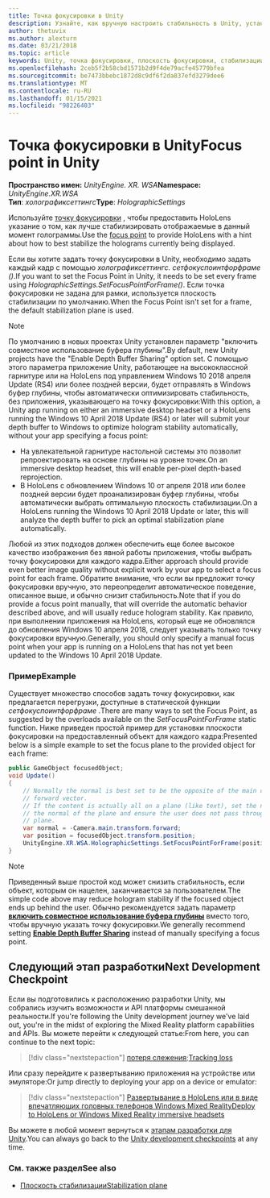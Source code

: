 ```yaml
---
title: Точка фокусировки в Unity
description: Узнайте, как вручную настроить стабильность в Unity, установив точку фокусировки для захватывающих головных телефонов HoloLens и Windows Mixed Reality.
author: thetuvix
ms.author: alexturn
ms.date: 03/21/2018
ms.topic: article
keywords: Unity, точка фокусировки, плоскость фокусировки, стабилизации плоскость, стабилизации точка, репроект, ЛСР, буфер глубины, гарнитура смешанной реальности, гарнитура Windows Mixed Reality, гарнитура виртуальной реальности
ms.openlocfilehash: 2ceb5f2b58cbd1571b2d9f4de79acfe45779bfea
ms.sourcegitcommit: be7473bbebc1872d8c9df6f2da837efd3279dee6
ms.translationtype: MT
ms.contentlocale: ru-RU
ms.lasthandoff: 01/15/2021
ms.locfileid: "98226403"
---
```

# <a name="focus-point-in-unity"></a><span data-ttu-id="be672-104">Точка фокусировки в Unity</span><span class="sxs-lookup"><span data-stu-id="be672-104">Focus point in Unity</span></span>

<span data-ttu-id="be672-105">**Пространство имен:** *UnityEngine. XR. WSA*</span><span class="sxs-lookup"><span data-stu-id="be672-105">**Namespace:** *UnityEngine.XR.WSA*</span></span><br>
<span data-ttu-id="be672-106">**Тип**: *холографиксеттингс*</span><span class="sxs-lookup"><span data-stu-id="be672-106">**Type**: *HolographicSettings*</span></span>

<span data-ttu-id="be672-107">Используйте [точку фокусировки](../platform-capabilities-and-apis/hologram-stability.md#reprojection) , чтобы предоставить HoloLens указание о том, как лучше стабилизировать отображаемые в данный момент голограммы.</span><span class="sxs-lookup"><span data-stu-id="be672-107">Use the [focus point](../platform-capabilities-and-apis/hologram-stability.md#reprojection) to provide HoloLens with a hint about how to best stabilize the holograms currently being displayed.</span></span>

<span data-ttu-id="be672-108">Если вы хотите задать точку фокусировки в Unity, необходимо задать каждый кадр с помощью *холографиксеттингс. сетфокуспоинтфорфраме ()*.</span><span class="sxs-lookup"><span data-stu-id="be672-108">If you want to set the Focus Point in Unity, it needs to be set every frame using *HolographicSettings.SetFocusPointForFrame()*.</span></span> <span data-ttu-id="be672-109">Если точка фокусировки не задана для рамки, используется плоскость стабилизации по умолчанию.</span><span class="sxs-lookup"><span data-stu-id="be672-109">When the Focus Point isn't set for a frame, the default stabilization plane is used.</span></span>

> [!NOTE]
> <span data-ttu-id="be672-110">По умолчанию в новых проектах Unity установлен параметр "включить совместное использование буфера глубины".</span><span class="sxs-lookup"><span data-stu-id="be672-110">By default, new Unity projects have the "Enable Depth Buffer Sharing" option set.</span></span>  <span data-ttu-id="be672-111">С помощью этого параметра приложение Unity, работающее на высококлассной гарнитуре или на HoloLens под управлением Windows 10 2018 апреля Update (RS4) или более поздней версии, будет отправлять в Windows буфер глубины, чтобы автоматически оптимизировать стабильность, без приложения, указывающего на точку фокусировки:</span><span class="sxs-lookup"><span data-stu-id="be672-111">With this option, a Unity app running on either an immersive desktop headset or a HoloLens running the Windows 10 April 2018 Update (RS4) or later will submit your depth buffer to Windows to optimize hologram stability automatically, without your app specifying a focus point:</span></span>
> * <span data-ttu-id="be672-112">На увлекательной гарнитуре настольной системы это позволит репроектировать на основе глубины на уровне точек.</span><span class="sxs-lookup"><span data-stu-id="be672-112">On an immersive desktop headset, this will enable per-pixel depth-based reprojection.</span></span>
> * <span data-ttu-id="be672-113">В HoloLens с обновлением Windows 10 от апреля 2018 или более поздней версии будет проанализирован буфер глубины, чтобы автоматически выбрать оптимальную плоскость стабилизации.</span><span class="sxs-lookup"><span data-stu-id="be672-113">On a HoloLens running the Windows 10 April 2018 Update or later, this will analyze the depth buffer to pick an optimal stabilization plane automatically.</span></span>
>
> <span data-ttu-id="be672-114">Любой из этих подходов должен обеспечить еще более высокое качество изображения без явной работы приложения, чтобы выбрать точку фокусировки для каждого кадра.</span><span class="sxs-lookup"><span data-stu-id="be672-114">Either approach should provide even better image quality without explicit work by your app to select a focus point for each frame.</span></span>  <span data-ttu-id="be672-115">Обратите внимание, что если вы предложит точку фокусировки вручную, это переопределит автоматическое поведение, описанное выше, и обычно снизит стабильность.</span><span class="sxs-lookup"><span data-stu-id="be672-115">Note that if you do provide a focus point manually, that will override the automatic behavior described above, and will usually reduce hologram stability.</span></span>  <span data-ttu-id="be672-116">Как правило, при выполнении приложения на HoloLens, который еще не обновлялся до обновления Windows 10 апреля 2018, следует указывать только точку фокусировки вручную.</span><span class="sxs-lookup"><span data-stu-id="be672-116">Generally, you should only specify a manual focus point when your app is running on a HoloLens that has not yet been updated to the Windows 10 April 2018 Update.</span></span>

### <a name="example"></a><span data-ttu-id="be672-117">Пример</span><span class="sxs-lookup"><span data-stu-id="be672-117">Example</span></span>

<span data-ttu-id="be672-118">Существует множество способов задать точку фокусировки, как предлагается перегрузки, доступные в статической функции *сетфокуспоинтфорфраме* .</span><span class="sxs-lookup"><span data-stu-id="be672-118">There are many ways to set the Focus Point, as suggested by the overloads available on the *SetFocusPointForFrame* static function.</span></span> <span data-ttu-id="be672-119">Ниже приведен простой пример для установки плоскости фокусировки на предоставленный объект для каждого кадра:</span><span class="sxs-lookup"><span data-stu-id="be672-119">Presented below is a simple example to set the focus plane to the provided object for each frame:</span></span>

```cs
public GameObject focusedObject;
void Update()
{
    // Normally the normal is best set to be the opposite of the main camera's
    // forward vector.
    // If the content is actually all on a plane (like text), set the normal to
    // the normal of the plane and ensure the user does not pass through the
    // plane.
    var normal = -Camera.main.transform.forward;     
    var position = focusedObject.transform.position;
    UnityEngine.XR.WSA.HolographicSettings.SetFocusPointForFrame(position, normal);
}
```

> [!NOTE]
> <span data-ttu-id="be672-120">Приведенный выше простой код может снизить стабильность, если объект, которым он нацелен, заканчивается за пользователем.</span><span class="sxs-lookup"><span data-stu-id="be672-120">The simple code above may reduce hologram stability if the focused object ends up behind the user.</span></span> <span data-ttu-id="be672-121">Обычно рекомендуется задать параметр **[включить совместное использование буфера глубины](camera-in-unity.md#sharing-your-depth-buffers-with-windows)** вместо того, чтобы вручную указать точку фокусировки.</span><span class="sxs-lookup"><span data-stu-id="be672-121">We generally recommend setting **[Enable Depth Buffer Sharing](camera-in-unity.md#sharing-your-depth-buffers-with-windows)** instead of manually specifying a focus point.</span></span>

## <a name="next-development-checkpoint"></a><span data-ttu-id="be672-122">Следующий этап разработки</span><span class="sxs-lookup"><span data-stu-id="be672-122">Next Development Checkpoint</span></span>

<span data-ttu-id="be672-123">Если вы подготовились к расположению разработки Unity, мы собрались изучить возможности и API платформы смешанной реальности.</span><span class="sxs-lookup"><span data-stu-id="be672-123">If you're following the Unity development journey we've laid out, you're in the midst of exploring the Mixed Reality platform capabilities and APIs.</span></span> <span data-ttu-id="be672-124">Вы можете перейти к следующей статье:</span><span class="sxs-lookup"><span data-stu-id="be672-124">From here, you can continue to the next topic:</span></span>

> [!div class="nextstepaction"]
> <span data-ttu-id="be672-125">[потеря слежения](tracking-loss-in-unity.md);</span><span class="sxs-lookup"><span data-stu-id="be672-125">[Tracking loss](tracking-loss-in-unity.md)</span></span>

<span data-ttu-id="be672-126">Или сразу перейдите к развертыванию приложения на устройстве или эмуляторе:</span><span class="sxs-lookup"><span data-stu-id="be672-126">Or jump directly to deploying your app on a device or emulator:</span></span>

> [!div class="nextstepaction"]
> [<span data-ttu-id="be672-127">Развертывание в HoloLens или в виде впечатляющих головных телефонов Windows Mixed Reality</span><span class="sxs-lookup"><span data-stu-id="be672-127">Deploy to HoloLens or Windows Mixed Reality immersive headsets</span></span>](../platform-capabilities-and-apis/using-visual-studio.md)

<span data-ttu-id="be672-128">Вы можете в любой момент вернуться к [этапам разработки для Unity](unity-development-overview.md#3-advanced-features).</span><span class="sxs-lookup"><span data-stu-id="be672-128">You can always go back to the [Unity development checkpoints](unity-development-overview.md#3-advanced-features) at any time.</span></span>

### <a name="see-also"></a><span data-ttu-id="be672-129">См. также раздел</span><span class="sxs-lookup"><span data-stu-id="be672-129">See also</span></span>

* [<span data-ttu-id="be672-130">Плоскость стабилизации</span><span class="sxs-lookup"><span data-stu-id="be672-130">Stabilization plane</span></span>](../platform-capabilities-and-apis/hologram-stability.md#reprojection)
